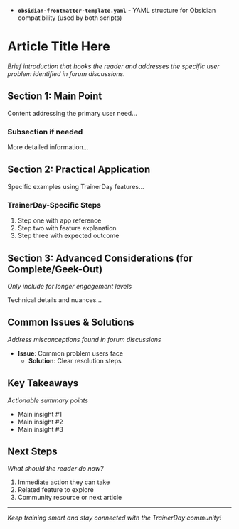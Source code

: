 - **`obsidian-frontmatter-template.yaml`** - YAML structure for Obsidian compatibility (used by both scripts)

# Article Title Here

*Brief introduction that hooks the reader and addresses the specific user problem identified in forum discussions.*

## Section 1: Main Point

Content addressing the primary user need...

### Subsection if needed

More detailed information...

## Section 2: Practical Application

Specific examples using TrainerDay features...

### TrainerDay-Specific Steps

1. Step one with app reference
2. Step two with feature explanation  
3. Step three with expected outcome

## Section 3: Advanced Considerations (for Complete/Geek-Out)

*Only include for longer engagement levels*

Technical details and nuances...

## Common Issues & Solutions

*Address misconceptions found in forum discussions*

- **Issue**: Common problem users face
  - **Solution**: Clear resolution steps

## Key Takeaways

*Actionable summary points*

- Main insight #1
- Main insight #2  
- Main insight #3

## Next Steps

*What should the reader do now?*

1. Immediate action they can take
2. Related feature to explore
3. Community resource or next article

---

*Keep training smart and stay connected with the TrainerDay community!*
